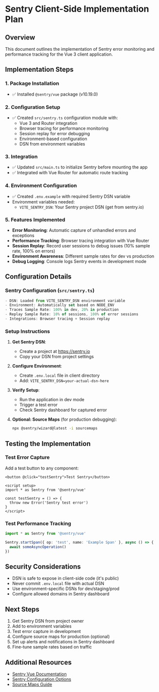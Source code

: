 # Sentry Client-Side Implementation Plan

## Overview
This document outlines the implementation of Sentry error monitoring and performance tracking for the Vue 3 client application.

## Implementation Steps

### 1. Package Installation
- ✅ Installed `@sentry/vue` package (v10.19.0)

### 2. Configuration Setup
- ✅ Created `src/sentry.ts` configuration module with:
  - Vue 3 and Router integration
  - Browser tracing for performance monitoring
  - Session replay for error debugging
  - Environment-based configuration
  - DSN from environment variables

### 3. Integration
- ✅ Updated `src/main.ts` to initialize Sentry before mounting the app
- ✅ Integrated with Vue Router for automatic route tracking

### 4. Environment Configuration
- ✅ Created `.env.example` with required Sentry DSN variable
- Environment variables needed:
  - `VITE_SENTRY_DSN`: Your Sentry project DSN (get from sentry.io)

### 5. Features Implemented
- **Error Monitoring**: Automatic capture of unhandled errors and exceptions
- **Performance Tracking**: Browser tracing integration with Vue Router
- **Session Replay**: Record user sessions to debug issues (10% sample rate, 100% on errors)
- **Environment Awareness**: Different sample rates for dev vs production
- **Debug Logging**: Console logs Sentry events in development mode

## Configuration Details

### Sentry Configuration (`src/sentry.ts`)
```typescript
- DSN: Loaded from VITE_SENTRY_DSN environment variable
- Environment: Automatically set based on NODE_ENV
- Traces Sample Rate: 100% in dev, 20% in production
- Replay Sample Rate: 10% of sessions, 100% of error sessions
- Integrations: Browser tracing + Session replay
```

### Setup Instructions

1. **Get Sentry DSN**:
   - Create a project at https://sentry.io
   - Copy your DSN from project settings

2. **Configure Environment**:
   - Create `.env.local` file in client directory
   - Add: `VITE_SENTRY_DSN=your-actual-dsn-here`

3. **Verify Setup**:
   - Run the application in dev mode
   - Trigger a test error
   - Check Sentry dashboard for captured error

4. **Optional: Source Maps** (for production debugging):
   ```bash
   npx @sentry/wizard@latest -i sourcemaps
   ```

## Testing the Implementation

### Test Error Capture
Add a test button to any component:
```vue
<button @click="testSentry">Test Sentry</button>

<script setup>
import * as Sentry from '@sentry/vue'

const testSentry = () => {
  throw new Error('Sentry test error')
}
</script>
```

### Test Performance Tracking
```typescript
import * as Sentry from '@sentry/vue'

Sentry.startSpan({ op: 'test', name: 'Example Span' }, async () => {
  await someAsyncOperation()
})
```

## Security Considerations
- DSN is safe to expose in client-side code (it's public)
- Never commit `.env.local` file with actual DSN
- Use environment-specific DSNs for dev/staging/prod
- Configure allowed domains in Sentry dashboard

## Next Steps
1. Get Sentry DSN from project owner
2. Add to environment variables
3. Test error capture in development
4. Configure source maps for production (optional)
5. Set up alerts and notifications in Sentry dashboard
6. Fine-tune sample rates based on traffic

## Additional Resources
- [Sentry Vue Documentation](https://docs.sentry.io/platforms/javascript/guides/vue/)
- [Sentry Configuration Options](https://docs.sentry.io/platforms/javascript/guides/vue/configuration/)
- [Source Maps Guide](https://docs.sentry.io/platforms/javascript/guides/vue/sourcemaps/)
